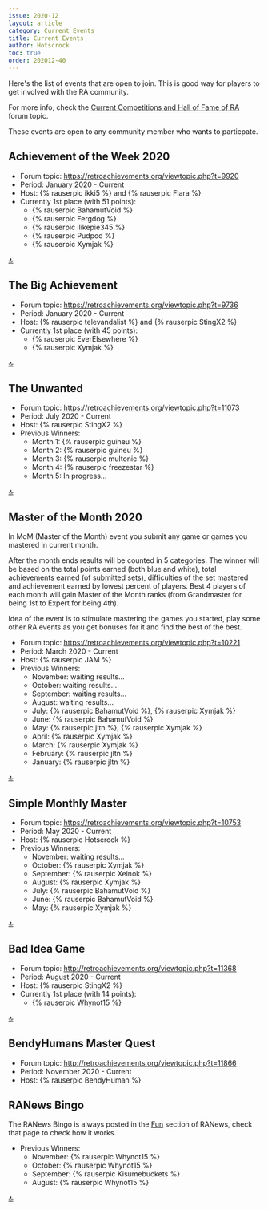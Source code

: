 ```yaml
---
issue: 2020-12
layout: article
category: Current Events
title: Current Events
author: Hotscrock
toc: true
order: 202012-40
---
```


Here's the list of events that are open to join. This is good way for players to get involved with the RA community.

For more info, check the [Current Competitions and Hall of Fame of RA](https://retroachievements.org/viewtopic.php?t=9014) forum topic.


These events are open to any community member who wants to particpate.

## Achievement of the Week 2020

- Forum topic: <https://retroachievements.org/viewtopic.php?t=9920>
- Period: January 2020 - Current
- Host: {% rauserpic ikki5 %} and {% rauserpic Flara %}
- Currently 1st place (with 51 points):
  - {% rauserpic BahamutVoid %}
  - {% rauserpic Fergdog %}
  - {% rauserpic ilikepie345 %}
  - {% rauserpic Pudpod %}
  - {% rauserpic Xymjak %}

<a href="#top">:top:</a>


## The Big Achievement

- Forum topic: <https://retroachievements.org/viewtopic.php?t=9736>
- Period: January 2020 - Current
- Host: {% rauserpic televandalist %} and {% rauserpic StingX2 %}
- Currently 1st place (with 45 points):
  - {% rauserpic EverElsewhere %}
  - {% rauserpic Xymjak %}

<a href="#top">:top:</a>


## The Unwanted

- Forum topic: <https://retroachievements.org/viewtopic.php?t=11073>
- Period: July 2020 - Current
- Host: {% rauserpic StingX2 %}
- Previous Winners:
    - Month 1: {% rauserpic guineu %}
    - Month 2: {% rauserpic guineu %}
    - Month 3: {% rauserpic multonic %}
    - Month 4: {% rauserpic freezestar %}
    - Month 5: In progress...


<a href="#top">:top:</a>

## Master of the Month 2020

In MoM (Master of the Month) event you submit any game or games you mastered in current month. 

After the month ends results will be counted in 5 categories. The winner will be based on the total points earned (both blue and white), total achievements earned (of submitted sets), difficulties of the set mastered and achievement earned by lowest percent of players. Best 4 players of each month will gain Master of the Month ranks (frоm Grandmaster for being 1st to Expert for being 4th). 

Idea of the event is to stimulate mastering the games you started, play some other RA events as you get bonuses for it and find the best of the best.

- Forum topic: <https://retroachievements.org/viewtopic.php?t=10221>
- Period: March 2020 - Current
- Host: {% rauserpic JAM %}
- Previous Winners:
    - November: waiting results...
    - October: waiting results...
    - September: waiting results...
    - August: waiting results...
    - July: {% rauserpic BahamutVoid %}, {% rauserpic Xymjak %}
    - June: {% rauserpic BahamutVoid %}
    - May: {% rauserpic jltn %}, {% rauserpic Xymjak %}
    - April: {% rauserpic Xymjak %}
    - March: {% rauserpic Xymjak %}
    - February: {% rauserpic jltn %}
    - January: {% rauserpic jltn %}

<a href="#top">:top:</a>


## Simple Monthly Master

- Forum topic: <https://retroachievements.org/viewtopic.php?t=10753>
- Period: May 2020 - Current
- Host: {% rauserpic Hotscrock %}
- Previous Winners:
  - November: waiting results...
  - October: {% rauserpic Xymjak %}
  - September: {% rauserpic Xeinok %}
  - August: {% rauserpic Xymjak %}
  - July: {% rauserpic BahamutVoid %}
  - June: {% rauserpic BahamutVoid %}
  - May: {% rauserpic Xymjak %}

<a href="#top">:top:</a>


## Bad Idea Game

- Forum topic: <http://retroachievements.org/viewtopic.php?t=11368>
- Period: August 2020 - Current
- Host: {% rauserpic StingX2 %}
- Currently 1st place (with 14 points):
    - {% rauserpic Whynot15 %}

<a href="#top">:top:</a>


## BendyHumans Master Quest

- Forum topic: <http://retroachievements.org/viewtopic.php?t=11866>
- Period: November 2020 - Current
- Host: {% rauserpic BendyHuman %}



## RANews Bingo

The RANews Bingo is always posted in the [Fun](fun) section of RANews, check
that page to check how it works.

- Previous Winners:
  - November: {% rauserpic Whynot15 %}
  - October: {% rauserpic Whynot15 %}
  - September: {% rauserpic Kisumebuckets %}
  - August: {% rauserpic Whynot15 %}

<a href="#top">:top:</a>

